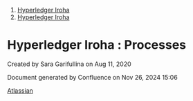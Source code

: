1. [Hyperledger Iroha](index.html)
2. [Hyperledger Iroha](Hyperledger-Iroha_20873224.html)

# Hyperledger Iroha : Processes

Created by Sara Garifullina on Aug 11, 2020

Document generated by Confluence on Nov 26, 2024 15:06

[Atlassian](http://www.atlassian.com/)
